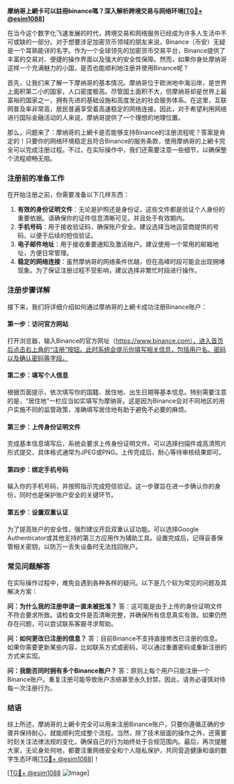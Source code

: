 **摩纳哥上網卡可以註冊binance嗎？深入解析跨境交易与网络环境[[TG💪+ @esim1088](https://t.me/s/esim1088)]**

在当今这个数字化飞速发展的时代，跨境交易和网络服务已经成为许多人生活中不可或缺的一部分。对于想要涉足加密货币领域的朋友来说，Binance（币安）无疑是一个耳熟能详的名字。作为一个全球领先的加密货币交易平台，Binance提供了丰富的交易对、便捷的操作界面以及强大的安全性保障。然而，如果你身处摩纳哥这样一个充满魅力的小国，是否也能顺利地注册并使用Binance呢？

首先，让我们来了解一下摩纳哥的基本情况。摩纳哥位于欧洲地中海沿岸，是世界上面积第二小的国家，人口密度极高。尽管国土面积不大，但摩纳哥却是世界上最富裕的国家之一，拥有先进的基础设施和高度发达的社会服务体系。在这里，互联网普及率非常高，居民普遍享受着高速稳定的网络连接。因此，对于希望利用网络进行国际金融活动的人来说，摩纳哥提供了一个理想的地理位置。

那么，问题来了：摩纳哥的上網卡是否能够支持Binance的注册流程呢？答案是肯定的！只要你的网络环境稳定且符合Binance的服务条款，使用摩纳哥的上網卡完全可以完成注册过程。不过，在实际操作中，我们还需要注意一些细节，以确保整个流程顺畅无阻。

### 注册前的准备工作

在开始注册之前，你需要准备以下几样东西：

1. **有效的身份证明文件**：无论是护照还是身份证，这些文件都是验证个人身份的重要依据。请确保你的证件信息清晰可见，并且处于有效期内。
2. **手机号码**：用于接收验证码，确保账户安全。建议选择当地运营商提供的号码，以便于后续的短信验证。
3. **电子邮件地址**：用于接收重要通知及激活账户。建议使用一个常用的邮箱地址，方便日常管理。
4. **稳定的网络连接**：虽然摩纳哥的网络条件优越，但在高峰时段可能会出现拥堵现象。为了保证注册过程不受影响，建议选择非繁忙时段进行操作。

### 注册步骤详解

接下来，我们将详细介绍如何通过摩纳哥的上網卡成功注册Binance账户：

#### 第一步：访问官方网站

打开浏览器，输入Binance的官方网址（https://www.binance.com），进入首页后点击右上角的“注册”按钮。此时系统会提示你填写相关信息，包括用户名、密码以及确认密码等字段。

#### 第二步：填写个人信息

根据页面提示，依次填写你的国籍、居住地、出生日期等基本信息。特别需要注意的是，“居住地”一栏应当如实填写为摩纳哥。这是因为Binance会对不同地区的用户实施不同的监管政策，准确填写居住地有助于避免不必要的麻烦。

#### 第三步：上传身份证明文件

完成基本信息填写后，系统会要求上传身份证明文件。可以选择扫描件或高清照片形式提交，具体格式通常为JPEG或PNG。上传完成后，耐心等待审核结果即可。

#### 第四步：绑定手机号码

输入你的手机号码，并按照指示完成短信验证。这一步骤旨在进一步确认你的身份，同时也是保护账户安全的关键环节。

#### 第五步：设置双重认证

为了提高账户的安全性，强烈建议开启双重认证功能。可以选择Google Authenticator或其他支持的第三方应用作为辅助工具。设置完成后，记得妥善保管相关密钥，以防万一丢失设备时无法找回账户。

### 常见问题解答

在实际操作过程中，难免会遇到各种各样的疑问。以下是几个较为常见的问题及其解决方案：

**问：为什么我的注册申请一直未被批准？**
答：这可能是由于上传的身份证明文件不符合要求所致。请检查文件是否清晰完整，并确保所有信息真实有效。如果仍然存在问题，可以尝试联系客服寻求帮助。

**问：如何更改已注册的信息？**
答：目前Binance不支持直接修改已注册的信息。如果你需要更新某些内容，比如联系方式或密码，可以通过重置密码或重新注册的方式来实现。

**问：我能否同时拥有多个Binance账户？**
答：原则上每个用户只能注册一个Binance账户。重复注册可能导致账户冻结甚至永久封禁。因此，请务必谨慎对待每一次注册行为。

### 结语

综上所述，摩纳哥的上網卡完全可以用来注册Binance账户，只要你遵循正确的步骤并保持耐心，就能顺利完成整个流程。当然，除了技术层面的操作之外，还需要时刻关注法律法规的变化，确保自己的行为始终处于合规范围内。最后，再次提醒大家，无论身处何地，都要注重网络安全和个人隐私保护，共同营造健康和谐的数字生态环境[[TG💪+ @esim1088](https://t.me/s/esim1088)]！

[[TG💪+ @esim1088](https://t.me/s/esim1088) ![Image](https://i.postimg.cc/4NQfJmqS/Snipaste-2025-05-13-00-14-12.png)]